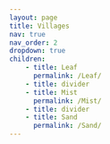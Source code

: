 ```yaml
---
layout: page
title: Villages
nav: true
nav_order: 2
dropdown: true
children:
    - title: Leaf
      permalink: /Leaf/
    - title: divider
    - title: Mist
      permalink: /Mist/
    - title: divider
    - title: Sand
      permalink: /Sand/
---
```

